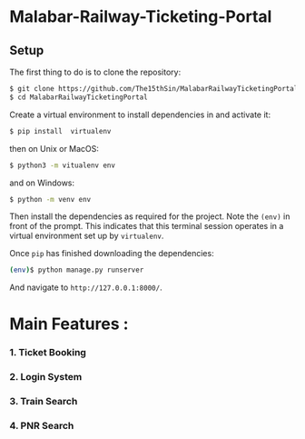 # Malabar-Railway-Ticketing-Portal

## Setup

The first thing to do is to clone the repository:

```sh
$ git clone https://github.com/The15thSin/MalabarRailwayTicketingPortal.git
$ cd MalabarRailwayTicketingPortal
```

Create a virtual environment to install dependencies in and activate it:

```sh
$ pip install  virtualenv
```
then on Unix or MacOS:

```sh
$ python3 -m vitualenv env
```
and on Windows:
```sh
$ python -m venv env
```
Then install the dependencies as required for the project.
Note the `(env)` in front of the prompt. This indicates that this terminal
session operates in a virtual environment set up by `virtualenv`.

Once `pip` has finished downloading the dependencies:
```sh
(env)$ python manage.py runserver
```
And navigate to `http://127.0.0.1:8000/`.


# Main Features : 
  ### 1. Ticket Booking
  ### 2. Login System
  ### 3. Train Search
  ### 4. PNR Search 
